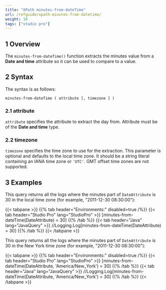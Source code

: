 ```yaml
---
title: "XPath minutes-from-dateTime"
url: /refguide/xpath-minutes-from-datetime/
weight: 10
tags: ["studio pro"]
---
```


## 1 Overview

The `minutes-from-dateTime()` function extracts the minutes value from a **Date and time** attribute so it can be used to compare to a value.

## 2 Syntax

The syntax is as follows:

```
minutes-from-dateTime ( attribute [, timezone ] )
```

### 2.1 attribute

`attribute` specifies the attribute to extract the day from. Attribute must be of the **Date and time** type.

### 2.2 timezone

`timezone` specifies the time zone to use for the extraction. This parameter is optional and defaults to the local time zone. It should be a string literal containing an IANA time zone or `'UTC'`. GMT offset time zones are not supported.

## 3 Examples

This query returns all the logs where the minutes part of `DateAttribute` is 30 in the local time zone (for example, "2011-12-30 08:30:00"):

{{< tabpane >}}
  {{% tab header="Environments:" disabled=true /%}}
  {{< tab header="Studio Pro" lang="StudioPro" >}}
    [minutes-from-dateTime(DateAttribute) = 30]
    {{% /tab %}}
  {{< tab header="Java" lang="JavaQuery" >}}
     //Logging.Log[minutes-from-dateTime(DateAttribute) = 30]
    {{% /tab %}}
{{< /tabpane >}}

This query returns all the logs where the minutes part of `DateAttribute` is 30 in the New York time zone (for example, "2011-12-30 08:30:00"):

{{< tabpane >}}
  {{% tab header="Environments:" disabled=true /%}}
  {{< tab header="Studio Pro" lang="StudioPro" >}}
    [minutes-from-dateTime(DateAttribute, 'America/New_York') = 30]
    {{% /tab %}}
  {{< tab header="Java" lang="JavaQuery" >}}
     //Logging.Log[minutes-from-dateTime(DateAttribute, 'America/New_York') = 30]
    {{% /tab %}}
{{< /tabpane >}}
